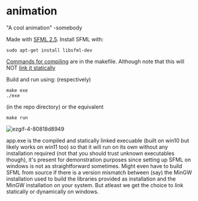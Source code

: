 # animation
"A cool animation" -somebody

Made with [SFML 2.5](https://www.sfml-dev.org/tutorials/2.5). Install SFML with:
```
sudo apt-get install libsfml-dev
```
[Commands for compiling](https://www.sfml-dev.org/tutorials/2.5/start-linux.php) are in the makefile. Although note that this will NOT [link it statically](https://www.sfml-dev.org/faq.php#build-link-static)

Build and run using: (respectively)
```
make exe
./exe
```
(in the repo directory)
or the equivalent
```
make run
```

![ezgif-4-80818d8949](https://user-images.githubusercontent.com/75807819/223571743-a7ac0a2a-9b80-4f30-af57-4edefb367414.gif)


app.exe is the compiled and statically linked execuable (built on win10 but likely works on win11 too) so that it will run on its own without any installation required (not that you should trust unknown executables though), it's present for demonstration purposes since setting up SFML on windows is not as straightforward sometimes. Might even have to build SFML from source if there is a version mismatch between (say) the MinGW installation used to build the libraries provided as installation and the MinGW installation on your system. But atleast we get the choice to link statically or dynamically on windows.
